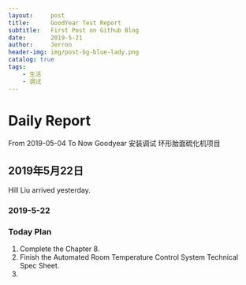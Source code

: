 ```yaml
---
layout:     post
title:      GoodYear Test Report
subtitle:   First Post on Github Blog
date:       2019-5-21
author:     Jerron
header-img: img/post-bg-blue-lady.png
catalog: true
tags:
    - 生活
    - 调试
---
```

# Daily Report
From 2019-05-04 To Now
Goodyear 安装调试 环形胎面硫化机项目
##
## 2019年5月22日
Hill Liu arrived yesterday.



























### 2019-5-22
### Today Plan
1) Complete the Chapter 8.
2) Finish the Automated Room Temperature Control System Technical Spec Sheet.
3)
